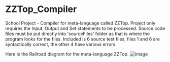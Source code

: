 # ZZTop_Compiler
 School Project - Compiler for meta-language called ZZTop. Project only requires the Input, Output and Set statements to be processed. Source code files must be put directly into 'sourceFiles' folder as that is where the program looks for the files. Included is 6 source test files, files 1 and 6 are syntactically correct, the other 4 have various errors.
 
Here is the Railroad diagram for the meta-language ZZTop.
![image](https://user-images.githubusercontent.com/80369181/165426779-4ca32208-fac3-4cb4-bbab-f58cb319a57b.png)
